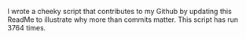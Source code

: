 I wrote a cheeky script that contributes to my Github by updating this ReadMe to illustrate why more than commits matter. This script has run 3764 times.